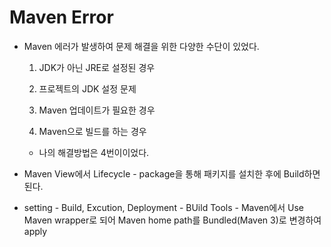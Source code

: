 # Maven Error

 - Maven 에러가 발생하여 문제 해결을 위한 다양한 수단이 있었다.

     1. JDK가 아닌 JRE로 설정된 경우

     2. 프로젝트의 JDK 설정 문제

     3. Maven 업데이트가 필요한 경우

     4. Maven으로 빌드를 하는 경우

     - 나의 해결방법은 4번이이었다.

 - Maven View에서 Lifecycle - package을 통해 패키지를 설치한 후에 Build하면 된다.

 - setting - Build, Excution, Deployment - BUild Tools - Maven에서 Use Maven wrapper로 되어 Maven home path를 Bundled(Maven 3)로 변경하여 apply